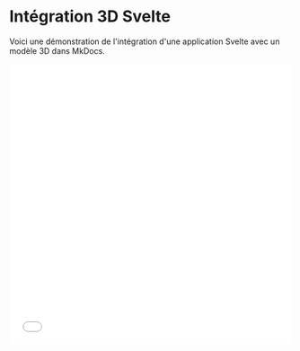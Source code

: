 # Intégration 3D Svelte

Voici une démonstration de l'intégration d'une application Svelte avec un modèle 3D dans MkDocs.

<iframe src="/DV_Web_page/svelte-3d-viewer/" width="100%" height="500px" style="border:none;"></iframe>


